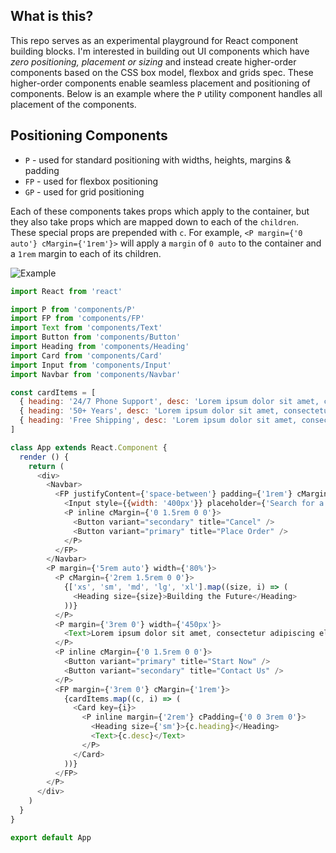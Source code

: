 ## What is this?

This repo serves as an experimental playground for React component building blocks. I'm interested in building out UI components which have _zero positioning, placement or sizing_ and instead create higher-order components based on the CSS box model, flexbox and grids spec. These higher-order components enable seamless placement and positioning of components. Below is an example where the `P` utility component handles all placement of the components.

## Positioning Components

- `P` - used for standard positioning with widths, heights, margins & padding
- `FP` - used for flexbox positioning
- `GP` - used for grid positioning

Each of these components takes props which apply to the container, but they also take props which are mapped down to each of the `children`. These special props are prepended with `c`. For example, `<P margin={'0 auto'} cMargin={'1rem'}>` will apply a `margin` of `0 auto` to the container and a `1rem` margin to each of its children.

![Example](https://raw.githubusercontent.com/overlay-labs/clocks/master/example.png)

```javascript
import React from 'react'

import P from 'components/P'
import FP from 'components/FP'
import Text from 'components/Text'
import Button from 'components/Button'
import Heading from 'components/Heading'
import Card from 'components/Card'
import Input from 'components/Input'
import Navbar from 'components/Navbar'

const cardItems = [
  { heading: '24/7 Phone Support', desc: 'Lorem ipsum dolor sit amet, consectetur adipiscing elit. Nulla in massa maximus, commodo felis vel, ultricies erat. Donec laoreet metus eu ligula rutrum molestie.' },
  { heading: '50+ Years', desc: 'Lorem ipsum dolor sit amet, consectetur adipiscing elit. Nulla in massa maximus, commodo felis vel, ultricies erat. Donec laoreet metus eu ligula rutrum molestie.' },
  { heading: 'Free Shipping', desc: 'Lorem ipsum dolor sit amet, consectetur adipiscing elit. Nulla in massa maximus, commodo felis vel, ultricies erat. Donec laoreet metus eu ligula rutrum molestie.' }
]

class App extends React.Component {
  render () {
    return (
      <div>
        <Navbar>
          <FP justifyContent={'space-between'} padding={'1rem'} cMargin={'0 2rem'}>
            <Input style={{width: '400px'}} placeholder={'Search for a flight'} />
            <P inline cMargin={'0 1.5rem 0 0'}>
              <Button variant="secondary" title="Cancel" />
              <Button variant="primary" title="Place Order" />
            </P>
          </FP>
        </Navbar>
        <P margin={'5rem auto'} width={'80%'}>
          <P cMargin={'2rem 1.5rem 0 0'}>
            {['xs', 'sm', 'md', 'lg', 'xl'].map((size, i) => (
              <Heading size={size}>Building the Future</Heading>
            ))}
          </P>
          <P margin={'3rem 0'} width={'450px'}>
            <Text>Lorem ipsum dolor sit amet, consectetur adipiscing elit. Nulla in massa maximus, commodo felis vel, ultricies erat. Donec laoreet metus eu ligula rutrum molestie.</Text>
          </P>
          <P inline cMargin={'0 1.5rem 0 0'}>
            <Button variant="primary" title="Start Now" />
            <Button variant="secondary" title="Contact Us" />
          </P>
          <FP margin={'3rem 0'} cMargin={'1rem'}>
            {cardItems.map((c, i) => (
              <Card key={i}>
                <P inline margin={'2rem'} cPadding={'0 0 3rem 0'}>
                  <Heading size={'sm'}>{c.heading}</Heading>
                  <Text>{c.desc}</Text>
                </P>
              </Card>
            ))}
          </FP>
        </P>
      </div>
    )
  }
}

export default App
```
